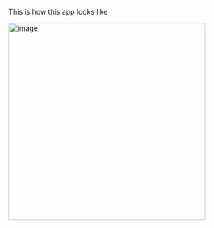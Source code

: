 <p>This is how this app looks like</p>
<img width="390" alt="image" src="https://github.com/chilkaditya/Javascript-projects/assets/77826191/bb2abd9e-4a30-453d-945a-343f66ddb88c">
